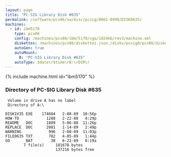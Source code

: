 ```yaml
---
layout: page
title: "PC-SIG Library Disk #635"
permalink: /software/pcx86/sw/misc/pcsig/0001-0999/DISK0635/
machines:
  - id: ibm5170
    type: pcx86
    config: /machines/pcx86/ibm/5170/cga/1024kb/rev3/machine.xml
    diskettes: /machines/pcx86/diskettes.json,/disks/pcsig0/pcx86/diskettes.json
    autoGen: true
    autoMount:
      B: "PC-SIG Library Disk #635"
    autoType: $date\r$time\rB:\rDIR\r
---
```


{% include machine.html id="ibm5170" %}

### Directory of PC-SIG Library Disk #635

     Volume in drive A has no label
     Directory of A:\

    DISK1V35 EXE    174604   2-08-89  10:56p
    HOW-TO            1288   2-22-88   4:29p
    README   DOC      1889   5-06-88  11:26p
    REPLACE  DOC      2081   1-14-89   2:49p
    WARNING            996   2-08-89  11:03p
    FILE0635 TXT       782   4-05-89   1:44p
    GO       BAT        38   6-22-89   8:19a
            7 file(s)     181678 bytes
                          137216 bytes free

